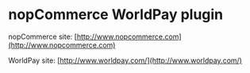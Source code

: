 ﻿nopCommerce WorldPay plugin
===========

nopCommerce site: [http://www.nopcommerce.com](http://www.nopcommerce.com)

WorldPay site: [http://www.worldpay.com/](http://www.worldpay.com/)